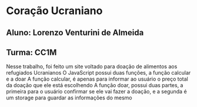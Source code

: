 # Coração Ucraniano
## Aluno: Lorenzo Venturini de Almeida
## Turma: CC1M

Nesse trabalho, foi feito um site voltado para doação de alimentos aos refugiados Ucranianos
O JavaScript possui duas funções, a função calcular e a doar
A função calcular, é apenas para informar ao usuário o preço total da doação que ele está escolhendo
A função doar, possui duas partes, a primeira para o usuário confirmar se ele vai fazer a doação, e a segunda é um storage para guardar as informações do mesmo
